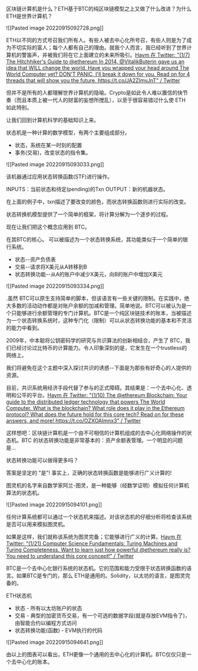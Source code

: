 区块链计算机是什么？ETH基于BTC的纯区块链模型之上又做了什么改进？为什么ETH是世界计算机？

![[Pasted image 20220915092728.png]]

ETH以不同的方式号召我们所有人。有些人被去中心化所号召，有些人则是为了成为不切实际的富人；每个人都有自己的理由。就我个人而言，我已经听到了世界计算机的警笛声，并被我们将在它上面建立的未来所吸引。[Haym 在 Twitter: "(1/7) The Hitchhiker's Guide to @ethereum In 2014, @VitalikButerin gave us an idea that WILL change the world. Have you wrapped your head around The World Computer yet? DON'T PANIC, I'll break it down for you. Read on for 4 threads that will show you the future. https://t.co/JA2ZImvJnT" / Twitter](https://twitter.com/SalomonCrypto/status/1554633476598484993)


但并不是所有的人都理解世界计算机的隐喻。Crypto是如此令人难以置信的快节奏（而且本质上被一代人的财富的妄想所搅乱），以至于很容易错过什么使 ETH 如此特别。

让我们回到计算机科学的基础知识上来。

状态机是一种计算的数学模型，有两个主要组成部分。

- 状态，系统在某一时刻的配置
- 事务(交易)，改变状态的指令集。

![[Pasted image 20220915093033.png]]

该机器通过应用状态转换函数(STF)进行操作。

INPUTS：当前状态和待定(pending)的Txn 
OUTPUT：新的机器状态。

在上面的例子中，txn描述了要改变的颜色，而状态转换函数则进行实际的改变。

状态转换机模型提供了一个简单的框架，将计算分解为一个逐步的过程。

现在让我们把这个概念应用到 BTC。

在其BTC的核心。 可以被描述为一个状态转换系统，其功能类似于一个简单的银行系统。

- 状态--资产负债表
- 交易--请求将X美元从A转移到B
- 状态转换功能--从A的账户中减少X美元，向B的账户中增加X美元

![[Pasted image 20220915093334.png]]


.虽然 BTC可以原生支持简单的脚本，但该语言有一些关键的限制。在实践中，绝大多数的活动动作都是对账户余额的加减和管理。简单地说。BTC可以被认为是一个只能够进行余额管理的专门计算机。BTC是一个纯区块链技术的账本，当被描述为一个状态转换系统时，这种专门化（限制）可以从状态转换功能的基本和不灵活的能力中看到。

2009年，中本聪将公钥密码学的研究与共识算法的创新相结合，产生了 BTC，我们已经讨论过比特币的计算能力。令人印象深刻的是，它发生在一个trustless的网络上。

我们将避免在这个主题中深入探讨共识的诱惑--下面是为那些有好奇心的人提供的资源。

目前，共识系统用经济手段代替了参与的正式障碍。其结果是：一个去中心化、透明和公平的平台。[Haym 在 Twitter: "(1/10) The @ethereum Blockchain: Your guide to the distributed ledger technology that powers The World Computer. What is the blockchain? What role does it play in the Ethereum protocol? What does the future hold for this core tech? Read on for these answers, and more! https://t.co/OZXOAImnx3" / Twitter](https://twitter.com/SalomonCrypto/status/1554339043168514050)

 这样想吧：区块链计算机是一个由不可相信的计算机组成的去中心化网络操作的状态机。BTC
的状态转换功能是非常基本的：资产余额表管理。一个明显的问题是...

状态转换功能可以做得更多吗？

答案是坚定的 "是"! 事实上，正确的状态转换函数是能够进行广义计算的!

图灵机的名字来自数学家阿兰-图灵，是一种能够（经数学证明）模拟任何计算机算法的状态机。

![[Pasted image 20220915094101.png]]

任何计算系统都可以通过一个状态机来描述。对该状态机的仔细分析将检查该系统是否可以用来模拟图灵机。

如果是这样，我们就称该系统为图灵完备；它能够进行广义的计算。[Haym 在 Twitter: "(1/21) Computer Science Fundamentals: Turing Machines and Turing Completeness. Want to learn just how powerful @ethereum really is? You need to understand this core concept!" / Twitter](https://twitter.com/SalomonCrypto/status/1543571618298880002)

BTC是一个去中心化银行系统的状态机。它的范围和能力受限于状态转换函数的语言。如果BTC是专门的，那么 ETH是通用的。Solidity，以太坊的语言，是图灵完备的。

ETH状态机
- 状态 - 所有以太坊账户的状态
- 交易 - 典型的加密货币交易，有一个可选的数据字段(就是存放EVM指令了)，由智能合约以编程方式访问
- 状态转换功能(函数) - EVM执行的代码

![[Pasted image 20220915094641.png]]

由以上的图表可以看出，ETH更像一个通用的去中心化的计算机。BTC仅仅只是一个去中心化的账本。